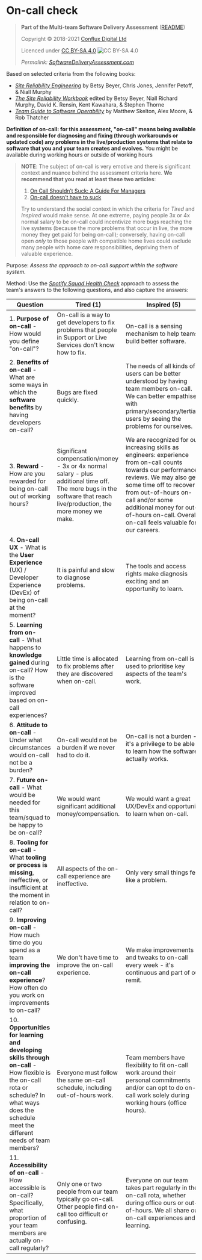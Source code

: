 # On-call check

> **Part of the Multi-team Software Delivery Assessment** ([README](README.md))
> 
> Copyright © 2018-2021 [Conflux Digital Ltd](https://confluxdigital.net/)
> 
> Licenced under [CC BY-SA 4.0](https://creativecommons.org/licenses/by-sa/4.0/) ![CC BY-SA 4.0](https://licensebuttons.net/l/by-sa/3.0/88x31.png)
>
> _Permalink: [SoftwareDeliveryAssessment.com](http://SoftwareDeliveryAssessment.com/)_ 

Based on selected criteria from the following books:

* [_Site Reliability Engineering_](https://sre.google/sre-book/table-of-contents/) by Betsy Beyer, Chris Jones, Jennifer Petoff, & Niall Murphy
* [_The Site Reliability Workbook_](https://sre.google/workbook/table-of-contents/) edited by Betsy Beyer, Niall Richard Murphy, David K. Rensin, Kent Kawahara, & Stephen Thorne
* [_Team Guide to Software Operability_](http://operabilitybook.com/) by Matthew Skelton, Alex Moore, & Rob Thatcher

**Definition of on-call: for this assessment, "on-call" means being available and responsible for diagnosing and fixing (through workarounds or updated code) any problems in the live/production systems that relate to software that you and your team creates and evolves.** You might be available during working hours or outside of working hours

> **NOTE**: The subject of on-call is very emotive and there is significant context and nuance behind the assessment criteria here. **We recommend that you read at least these two articles**:
>
> 1. [On Call Shouldn’t Suck: A Guide For Managers](https://charity.wtf/2020/10/03/on-call-shouldnt-suck-a-guide-for-managers/)
> 2. [On-call doesn’t have to suck](https://copyconstruct.medium.com/on-call-b0bd8c5ea4e0)
>
> Try to understand the social context in which the criteria for _Tired_ and _Inspired_ would make sense. At one extreme, paying people 3x or 4x normal salary to be on-call could incentivize more bugs reaching the live systems (because the more problems that occur in live, the more money they get paid for being on-call); conversely, having on-call open _only_ to those people with compatible home lives could exclude many people with home care responsibilities, depriving them of valuable experience. 

Purpose: *Assess the approach to on-call support within the software system.* 

Method: Use the [*Spotify Squad Health Check*](https://labs.spotify.com/2014/09/16/squad-health-check-model/) approach to assess the team's answers to the following questions, and also capture the answers:

| **Question**                                                                                                                                                                           | **Tired (1)**                                                                    | **Inspired (5)**                                                                                                                                                                                                                     |
| -------------------------------------------------------------------------------------------------------------------------------------------------------------------------------------- | -------------------------------------------------------------------------------- | ------------------------------------------------------------------------------------------------------------------------------------------------------------------------------------------------------------------------------------ |
| 1\. **Purpose of on-call** - How would you define "on-call"?                                                                    | On-call is a way to get developers to fix problems that people in Support or Live Services don't know how to fix.                           | On-call is a sensing mechanism to help teams build better software.                                                                                                                                                 |
| 2\. **Benefits of on-call** - What are some ways in which the **software benefits** by having developers on-call?                                                                | Bugs are fixed quickly.                           | The needs of all kinds of users can be better understood by having team members on-call. We can better empathise with primary/secondary/tertiary users by seeing the problems for ourselves.                                                                                                                                                 |
| 3\. **Reward** - How are you rewarded for being on-call out of working hours?                                                              | Significant compensation/money - 3x or 4x normal salary - plus additional time off. The more bugs in the software that reach live/production, the more money we make.                                        | We are recognized for our increasing skills as engineers: experience from on-call counts towards our performance reviews. We may also get some time off to recover from out-of-hours on-call and/or some additional money for out-of-hours on-call. Overall, on-call feels valuable for our careers.                |
| 4\. **On-call UX** - What is the **User Experience** (UX) / Developer Experience (DevEx) of being on-call at the moment?                                                    | It is painful and slow to diagnose problems.                                      | The tools and access rights make diagnosis exciting and an opportunity to learn.                                                                                                                                                                                         |
| 5\. **Learning from on-call** - What happens to **knowledge gained** during on-call? How is the software improved based on on-call experiences?                                                          | Little time is allocated to fix problems after they are discovered when on-call.                   | Learning from on-call is used to prioritise key aspects of the team's work.                                                                                                                                                                |
| 6\. **Attitude to on-call** - Under what circumstances would on-call not be a burden?                                                        | On-call would not be a burden if we never had to do it.                                | On-call is not a burden - it's a privilege to be able to learn how the software actually works.                                                                                                                               |
| 7\. **Future on-call** - What would be needed for this team/squad to be happy to be on-call?                                                     | We would want significant additional money/compensation.                                     | We would want a great UX/DevEx and opportunity to learn when on-call.                                                                              |
| 8\. **Tooling for on-call** - What **tooling or process is missing**, ineffective, or insufficient at the moment in relation to on-call?                                                                                        | All aspects of the on-call experience are ineffective.                                | Only very small things feel like a problem.                                                                                                                                                      |
| 9\. **Improving on-call** - How much time do you spend as a team **improving the on-call experience**? How often do you work on improvements to on-call?                                     | We don't have time to improve the on-call experience.                     | We make improvements and tweaks to on-call every week - it's continuous and part of our remit. |
| 10\. **Opportunities for learning and developing skills through on-call** - How flexible is the on-call rota or schedule? In what ways does the schedule meet the different needs of team members?                                     | Everyone must follow the same on-call schedule, including out-of-hours work.                     | Team members have flexibility to fit on-call work around their personal commitments and/or can opt to do on-call work solely during working hours (office hours). |
| 11\. **Accessibility of on-call** - How accessible is on-call? Specifically, what proportion of your team members are actually on-call regularly?                                     | Only one or two people from our team typically go on-call. Other people find on-call too difficult or confusing.                     | Everyone on our team takes part regularly in the on-call rota, whether during office ours or out-of-hours. We all share our on-call experiences and learning. |
